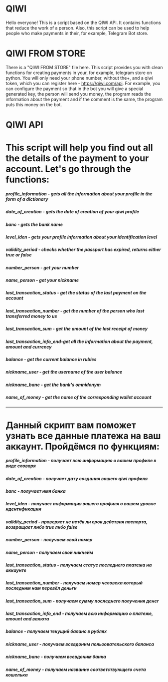# QIWI
Hello everyone! This is a script based on the QIWI API. It contains functions that reduce 
the work of a person. Also, this script can be used to help people who make payments in their, for example, Telegram Bot store.


# QIWI FROM STORE
There is a "QIWI FROM STORE" file here. This script provides you with clean functions for creating payments in your, for example, 
telegram store on python. You will only need your phone number, without the+, and a qiwi token, which you can register here - 
https://qiwi.com/api. For example, you can configure the payment so that in the bot you will give a special generated key, the 
person will send you money, the program reads the information about the payment and if the comment is the same, the program puts 
this money on the bot.


# QIWI API
# This script will help you find out all the details of the payment to your account. Let's go through the functions:
##### profile_information - gets all the information about your profile in the form of a dictionary
##### date_of_creation - gets the date of creation of your qiwi profile
##### banc - gets the bank name
##### level_iden - gets your profile information about your identification level
##### validity_period - checks whether the passport has expired, returns either true or false
##### number_person - get your number
##### name_person - get your nickname
##### last_transaction_status - get the status of the last payment on the account
##### last_transaction_number - get the number of the person who last transferred money to us 
##### last_transaction_sum - get the amount of the last receipt of money
##### last_transaction_info_end-get all the information about the payment, amount and currency
##### balance - get the current balance in rubles
##### nickname_user - get the username of the user balance
##### nickname_banc - get the bank's omnidonym
##### name_of_money - get the name of the corresponding wallet account
***
# Данный скрипт вам поможет узнать все данные платежа на ваш аккаунт. Пройдёмся по функциям:
##### profile_information - получает всю информацию о вашем профиле в виде словаря
##### date_of_creation - получает дату создания вашего qiwi профиля
##### banc - получает имя банка
##### level_iden - получает информация вашего профиля о вашем уровне идентификации
##### validity_period - проверяет не истёк ли срок действия паспорта, возвращает либо true либо false
##### number_person - получаем свой номер
##### name_person - получаем свой никнейм
##### last_transaction_status - получаем статус последнего платежа на аккаунте
##### last_transaction_number - получаем номер человека который последним нам перевёл деньги
##### last_transaction_sum - получаем сумму последнего получения денег
##### last_transaction_info_end - получаем всю информацию о платеже, amount and валюта
##### balance - получаем текущий баланс в рублях
##### nickname_user - получаем всевдоним пользовательского баланса
##### nickname_banc - получаем всевдоним банка
##### name_of_money - получаем название соответствующего счета кошелька
